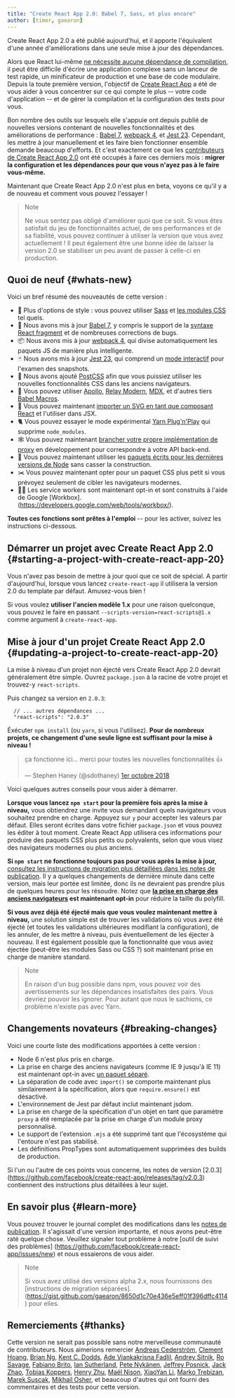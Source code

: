 ```yaml
---
title: "Create React App 2.0: Babel 7, Sass, et plus encore"
author: [timer, gaearon]
---
```


Create React App 2.0 a été publié aujourd'hui, et il apporte l'équivalent d'une année d'améliorations dans une seule mise à jour des dépendances.

Alors que React lui-même [ne nécessite aucune dépendance de compilation](/docs/create-a-new-react-app.html), il peut être difficile d'écrire une application complexe sans un lanceur de test rapide, un minificateur de production et une base de code modulaire. Depuis la toute première version, l'objectif de [Create React App](https://github.com/facebook/create-react-app) a été de vous aider à vous concentrer sur ce qui compte le plus -- votre code d'application -- et de gérer la compilation et la configuration des tests pour vous.

Bon nombre des outils sur lesquels elle s'appuie ont depuis publié de nouvelles versions contenant de nouvelles fonctionnalités et des améliorations de performance : [Babel 7](https://babeljs.io/blog/2018/08/27/7.0.0), [webpack 4](https://medium.com/webpack/webpack-4-released-today-6cdb994702d4), et [Jest 23](https://jestjs.io/blog/2018/05/29/jest-23-blazing-fast-delightful-testing.html). Cependant, les mettre à jour manuellement et les faire bien fonctionner ensemble demande beaucoup d'efforts. Et c'est exactement ce que les [contributeurs de Create React App 2.0](https://github.com/facebook/create-react-app/graphs/contributors) ont été occupés à faire ces derniers mois : **migrer la configuration et les dépendances pour que vous n'ayez pas à le faire vous-même.**

Maintenant que Create React App 2.0 n'est plus en beta, voyons ce qu'il y a de nouveau et comment vous pouvez l'essayer !
>Note
>
>Ne vous sentez pas obligé d'améliorer quoi que ce soit. Si vous êtes satisfait du jeu de fonctionnalités actuel, de ses performances et de sa fiabilité, vous pouvez continuer à utiliser la version que vous avez actuellement ! Il peut également être une bonne idée de laisser la version 2.0 se stabiliser un peu avant de passer à celle-ci en production.

## Quoi de neuf {#whats-new}

Voici un bref résumé des nouveautés de cette version :

* 🎉 Plus d'options de style : vous pouvez utiliser [Sass](https://github.com/facebook/create-react-app/blob/master/packages/react-scripts/template/README.md#adding-a-sass-stylesheet) et [les modules CSS](https://github.com/facebook/create-react-app/blob/master/packages/react-scripts/template/README.md#adding-a-css-modules-stylesheet) tel quels.
* 🐠 Nous avons mis à jour [Babel 7](https://babeljs.io/blog/2018/08/27/7.0.0), y compris le support de la [syntaxe React fragment](/docs/fragments.html#short-syntax) et de nombreuses corrections de bugs.
* 📦 Nous avons mis à jour [webpack 4](https://medium.com/webpack/webpack-4-released-today-6cdb994702d4), qui divise automatiquement les paquets JS de manière plus intelligente.
* 🃏 Nous avons mis à jour [Jest 23](https://jestjs.io/blog/2018/05/29/jest-23-blazing-fast-delightful-testing.html), qui comprend un [mode interactif](https://jestjs.io/blog/2018/05/29/jest-23-blazing-fast-delightful-testing#interactive-snapshot-mode) pour l'examen des snapshots.
* 💄 Nous avons ajouté [PostCSS](https://preset-env.cssdb.org/features#stage-3) afin que vous puissiez utiliser les nouvelles fonctionnalités CSS dans les anciens navigateurs.
* 💎 Vous pouvez utiliser [Apollo](https://github.com/leoasis/graphql-tag.macro#usage), [Relay Modern](https://github.com/facebook/relay/pull/2171#issuecomment-411459604), [MDX](https://github.com/facebook/create-react-app/issues/5149#issuecomment-425396995), et d'autres tiers [Babel Macros](https://babeljs.io/blog/2017/09/11/zero-config-with-babel-macros).
* 🌠 Vous pouvez maintenant [importer un SVG en tant que composant React](https://github.com/facebook/create-react-app/blob/master/packages/react-scripts/template/README.md#adding-svgs) et l'utiliser dans JSX.
* 🐈 Vous pouvez essayer le mode expérimental [Yarn Plug'n'Play](https://github.com/yarnpkg/rfcs/pull/101) qui supprime `node_modules`.
* 🕸 Vous pouvez maintenant [brancher votre propre implémentation de proxy](https://github.com/facebook/create-react-app/blob/master/packages/react-scripts/template/README.md#configuring-the-proxy-manually) en développement pour correspondre à votre API back-end.
* 🚀 Vous pouvez maintenant utiliser les [paquets écrits pour les dernières versions de Node](https://github.com/sindresorhus/ama/issues/446#issuecomment-281014491) sans casser la construction.
* ✂️ Vous pouvez maintenant opter pour un paquet CSS plus petit si vous prévoyez seulement de cibler les navigateurs modernes.
* 👷‍♀️ Les service workers sont maintenant opt-in et sont construits à l'aide de Google [Workbox].(https://developers.google.com/web/tools/workbox/).

**Toutes ces fonctions sont prêtes à l'emploi** -- pour les activer, suivez les instructions ci-dessous.

## Démarrer un projet avec Create React App 2.0 {#starting-a-project-with-create-react-app-20}

Vous n'avez pas besoin de mettre à jour quoi que ce soit de spécial. A partir d'aujourd'hui, lorsque vous lancez `create-react-app` il utilisera la version 2.0 du template par défaut. Amusez-vous bien !

Si vous voulez **utiliser l'ancien modèle 1.x** pour une raison quelconque, vous pouvez le faire en passant `--scripts-version=react-scripts@1.x` comme argument à `create-react-app`.

## Mise à jour d'un projet Create React App 2.0 {#updating-a-project-to-create-react-app-20}

La mise à niveau d'un projet non éjecté vers Create React App 2.0 devrait généralement être simple. Ouvrez `package.json` à la racine de votre projet et trouvez-y `react-scripts`.

Puis changez sa version en `2.0.3`:

```js{2}
  // ... autres dépendances ...
  "react-scripts": "2.0.3"
```

Éxécuter `npm install` (ou `yarn`, si vous l'utilisez). **Pour de nombreux projets, ce changement d'une seule ligne est suffisant pour la mise à niveau !**

<blockquote class="twitter-tweet" data-conversation="none" data-dnt="true"><p lang="en" dir="ltr">ça fonctionne ici... merci pour toutes les nouvelles fonctionnalités 👍</p>&mdash; Stephen Haney (@sdothaney) <a href="https://twitter.com/sdothaney/status/1046822703116607490?ref_src=twsrc%5Etfw">1er octobre 2018</a></blockquote>

Voici quelques autres conseils pour vous aider à démarrer.

**Lorsque vous lancez `npm start` pour la première fois après la mise à niveau,** vous obtiendrez une invite vous demandant quels navigateurs vous souhaitez prendre en charge. Appuyez sur `y` pour accepter les valeurs par défaut. Elles seront écrites dans votre fichier `package.json` et vous pouvez les éditer à tout moment. Create React App utilisera ces informations pour produire des paquets CSS plus petits ou polyvalents, selon que vous visez des navigateurs modernes ou plus anciens.

**Si `npm start` ne fonctionne toujours pas pour vous après la mise à jour,** [consultez les instructions de migration plus détaillées dans les notes de publication](https://github.com/facebook/create-react-app/releases/tag/v2.0.3). Il y a quelques changements de dernière minute dans cette version, mais leur portée est limitée, donc ils ne devraient pas prendre plus de quelques heures pour les résoudre. Notez que **[la prise en charge des anciens navigateurs](https://github.com/facebook/create-react-app/blob/master/packages/react-app-polyfill/README.md) est maintenant opt-in** pour réduire la taille du polyfill.

**Si vous avez déjà été éjecté mais que vous voulez maintenant mettre à niveau,** une solution simple est de trouver les validations où vous avez été éjecté (et toutes les validations ultérieures modifiant la configuration), de les annuler, de les mettre à niveau, puis éventuellement de les éjecter à nouveau. Il est également possible que la fonctionnalité que vous aviez éjectée (peut-être les modules Sass ou CSS ?) soit maintenant prise en charge de manière standard.


>Note
>
>En raison d'un bug possible dans npm, vous pouvez voir des avertissements sur les dépendances insatisfaites des pairs. Vous devriez pouvoir les ignorer. Pour autant que nous le sachions, ce problème n'existe pas avec Yarn.

## Changements novateurs {#breaking-changes}

Voici une courte liste des modifications apportées à cette version :

* Node 6 n'est plus pris en charge.
* La prise en charge des anciens navigateurs (comme IE 9 jusqu'à IE 11) est maintenant opt-in avec [un paquet séparé](https://github.com/facebook/create-react-app/tree/master/packages/react-app-polyfill).
* La séparation de code avec `import()` se comporte maintenant plus similairement à la spécification, alors que `require.ensure()` est désactivé.
* L'environnement de Jest par défaut inclut maintenant jsdom.
* La prise en charge de la spécification d'un objet en tant que paramètre `proxy` a été remplacée par la prise en charge d'un module proxy personnalisé.
* Le support de l'extension `.mjs` a été supprimé tant que l'écosystème qui l'entoure n'est pas stabilisé.
* Les définitions PropTypes sont automatiquement supprimées des builds de production.

Si l'un ou l'autre de ces points vous concerne, les notes de version [2.0.3] (https://github.com/facebook/create-react-app/releases/tag/v2.0.3) contiennent des instructions plus détaillées à leur sujet.

## En savoir plus {#learn-more}

Vous pouvez trouver le journal complet des modifications dans les [notes de publication](https://github.com/facebook/create-react-app/releases/tag/v2.0.3). Il s'agissait d'une version importante, et nous avons peut-être raté quelque chose. Veuillez signaler tout problème à notre [outil de suivi des problèmes] (https://github.com/facebook/create-react-app/issues/new) et nous essaierons de vous aider.

>Note
>
>Si vous avez utilisé des versions alpha 2.x, nous fournissons des [instructions de migration séparées].(https://gist.github.com/gaearon/8650d1c70e436e5eff01f396dffc4114) pour elles.

## Remerciements {#thanks}

Cette version ne serait pas possible sans notre merveilleuse communauté de contributeurs. Nous aimerions remercier [Andreas Cederström](https://github.com/andriijas), [Clement Hoang](https://github.com/clemmy), [Brian Ng](https://github.com/existentialism), [Kent C. Dodds](https://github.com/kentcdodds), [Ade Viankakrisna Fadlil](https://github.com/viankakrisna), [Andrey Sitnik](https://github.com/ai), [Ro Savage](https://github.com/ro-savage), [Fabiano Brito](https://github.com/Fabianopb), [Ian Sutherland](https://github.com/iansu), [Pete Nykänen](https://github.com/petetnt), [Jeffrey Posnick](https://github.com/jeffposnick), [Jack Zhao](https://github.com/bugzpodder), [Tobias Koppers](https://github.com/sokra), [Henry Zhu](https://github.com/hzoo), [Maël Nison](https://github.com/arcanis), [XiaoYan Li](https://github.com/lixiaoyan), [Marko Trebizan](https://github.com/themre), [Marek Suscak](https://github.com/mareksuscak), [Mikhail Osher](https://github.com/miraage), et beaucoup d'autres qui ont fourni des commentaires et des tests pour cette version.

